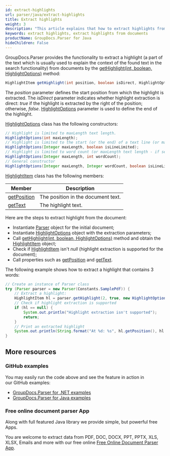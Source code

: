 ```yaml
---
id: extract-highlights
url: parser/java/extract-highlights
title: Extract highlights
weight: 3
description: "This article explains that how to extract highlights from documents in Java."
keywords: extract highlights, extract highlights from documents
productName: GroupDocs.Parser for Java
hideChildren: False
---
```

GroupDocs.Parser provides the functionality to extract a highlight (a part of the text which is usually used to explain the context of the found text in the search functionality) from documents by the [getHighlight(int, boolean, HighlightOptions)](https://reference.groupdocs.com/java/parser/com.groupdocs.parser/Parser#getHighlight(int,%20boolean,%20com.groupdocs.parser.options.HighlightOptions)) method:

```java
HighlightItem getHighlight(int position, boolean isDirect, HighlightOptions options);
```

The *position* parameter defines the start position from which the highlight is extracted. The *isDirect* parameter indicates whether highlight extraction is direct: *true* if the highlight is extracted by the right of the position; otherwise, *false*. [HighlightOptions](https://reference.groupdocs.com/java/parser/com.groupdocs.parser.options/HighlightOptions) parameter is used to define the end of the highlight.

[HighlightOptions](https://reference.groupdocs.com/java/parser/com.groupdocs.parser.options/HighlightOptions) class has the following constructors:

```java
// Highlight is limited to maxLength text length.
HighlightOptions(int maxLength);
// Highlight is limited to the start (or the end) of a text line (or maxLength text length - if set).
HighlightOptions(Integer maxLength, boolean isLineLimited);
// Highlight is limited to word count (or maxLength text length - if set).
HighlightOptions(Integer maxLength, int wordCount);
// General constructor
HighlightOptions(Integer maxLength, Integer wordCount, boolean isLineLimited);
```

[HighlightItem](https://reference.groupdocs.com/java/parser/com.groupdocs.parser.data/HighlightItem) class has the following members:

| Member | Description |
| --- | --- |
| [getPosition](https://reference.groupdocs.com/java/parser/com.groupdocs.parser.data/HighlightItem#getPosition()) | The position in the document text. |
| [getText](https://reference.groupdocs.com/java/parser/com.groupdocs.parser.data/HighlightItem#getText()) | The highlight text. |

Here are the steps to extract highlight from the document:

*   Instantiate [Parser](https://reference.groupdocs.com/java/parser/com.groupdocs.parser/Parser) object for the initial document;
*   Instantiate [HighlightOptions](https://reference.groupdocs.com/java/parser/com.groupdocs.parser.options/HighlightOptions) object with the extraction parameters;
*   Call [getHighlight(int, boolean, HighlightOptions)](https://reference.groupdocs.com/java/parser/com.groupdocs.parser/Parser#getHighlight(int,%20boolean,%20com.groupdocs.parser.options.HighlightOptions)) method and obtain the [HighlightItem](https://reference.groupdocs.com/java/parser/com.groupdocs.parser.data/HighlightItem) object;
*   Check if [HighlightItem](https://reference.groupdocs.com/java/parser/com.groupdocs.parser.data/HighlightItem) isn't *null* (highlight extraction is supported for the document);
*   Call properties such as  [getPosition](https://reference.groupdocs.com/java/parser/com.groupdocs.parser.data/HighlightItem#getPosition()) and [getText](https://reference.groupdocs.com/java/parser/com.groupdocs.parser.data/HighlightItem#getText()).

The following example shows how to extract a highlight that contains 3 words:

```java
// Create an instance of Parser class
try (Parser parser = new Parser(Constants.SamplePdf)) {
    // Extract a highlight:
    HighlightItem hl = parser.getHighlight(2, true, new HighlightOptions(3));
    // Check if highlight extraction is supported
    if (hl == null) {
        System.out.println("Highlight extraction isn't supported");
        return;
    }
    // Print an extracted highlight
    System.out.println(String.format("At %d: %s", hl.getPosition(), hl.getText()));
}
```

## More resources

### GitHub examples

You may easily run the code above and see the feature in action in our GitHub examples:

*   [GroupDocs.Parser for .NET examples](https://github.com/groupdocs-parser/GroupDocs.Parser-for-.NET)    
*   [GroupDocs.Parser for Java examples](https://github.com/groupdocs-parser/GroupDocs.Parser-for-Java)    

### Free online document parser App

Along with full featured Java library we provide simple, but powerful free Apps.

You are welcome to extract data from PDF, DOC, DOCX, PPT, PPTX, XLS, XLSX, Emails and more with our free online [Free Online Document Parser App](https://products.groupdocs.app/parser).